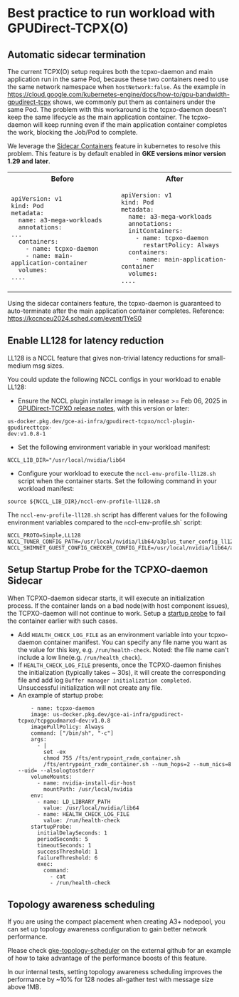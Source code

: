 # Best practice to run workload with GPUDirect-TCPX(O)

## Automatic sidecar termination
The current TCPX(O) setup requires both the tcpxo-daemon and main application run in the same Pod, because these two containers need to use the same network namespace when `hostNetwork:false`. As the example in https://cloud.google.com/kubernetes-engine/docs/how-to/gpu-bandwidth-gpudirect-tcpx shows, we commonly put them as containers under the same Pod. The problem with this workaround is the tcpxo-daemon doesn’t keep the same lifecycle as the main application container. The tcpxo-daemon will keep running even if the main application container completes the work, blocking the Job/Pod to complete.

We leverage the [Sidecar Containers](https://kubernetes.io/docs/concepts/workloads/pods/sidecar-containers/) feature in kubernetes to resolve this problem. This feature is by default enabled in **GKE versions minor version 1.29 and later**.

<table>
<tr>
<th> Before </th>
<th> After </th>
</tr>
<tr>
<td>

```
apiVersion: v1
kind: Pod
metadata:
  name: a3-mega-workloads
  annotations:
...
  containers:
    - name: tcpxo-daemon
    - name: main-application-container
  volumes:
....

```

</td>
<td>

```
apiVersion: v1
kind: Pod
metadata:
  name: a3-mega-workloads
  annotations:
  initContainers:
    - name: tcpxo-daemon
      restartPolicy: Always
  containers:
    - name: main-application-container
  volumes:
....

```

</td>
</tr>
</table>

Using the sidecar containers feature, the tcpxo-daemon is guaranteed to auto-terminate after the main application container completes. Reference: https://kccnceu2024.sched.com/event/1YeS0

## Enable LL128 for latency reduction
LL128 is a NCCL feature that gives non-trivial latency reductions for small-medium msg sizes.

You could update the following NCCL configs in your workload to enable LL128: 
- Ensure the NCCL plugin installer image is in release >= Feb 06, 2025 in [GPUDirect-TCPXO release notes](github.com/GoogleCloudPlatform/container-engine-accelerators/gpudirect-tcpxo/README.md), with this version or later:
```
us-docker.pkg.dev/gce-ai-infra/gpudirect-tcpxo/nccl-plugin-gpudirecttcpx-
dev:v1.0.8-1
```
- Set the following environment variable in your workload manifest:
```
NCCL_LIB_DIR="/usr/local/nvidia/lib64
```
- Configure your workload to execute the `nccl-env-profile-ll128.sh` script when the container starts. Set the following command in your workload manifest:
```
source ${NCCL_LIB_DIR}/nccl-env-profile-ll128.sh
``` 
The `nccl-env-profile-ll128.sh` script has different values for the following environment variables compared to the `n`ccl-env-profile.sh` script:
```
NCCL_PROTO=Simple,LL128
NCCL_TUNER_CONFIG_PATH=/usr/local/nvidia/lib64/a3plus_tuner_config_ll128.textproto
NCCL_SHIMNET_GUEST_CONFIG_CHECKER_CONFIG_FILE=/usr/local/nvidia/lib64/a3plus_guest_config_ll128.textproto
```
## Setup Startup Probe for the TCPXO-daemon Sidecar
When TCPXO-daemon sidecar starts, it will execute an initialization process. If the container lands on a bad node(with host component issues), the TCPXO-daemon will not continue to work. Setup a [startup probe](https://kubernetes.io/docs/concepts/configuration/liveness-readiness-startup-probes/#startup-probe) to fail the container earlier with such cases.

- Add `HEALTH_CHECK_LOG_FILE` as an environment variable into your tcpxo-daemon container manifest. You can specify any file name you want as the value for this key, e.g. `/run/health-check`. Noted: the file name can't include a low line(e.g. `/run/health_check`).
- If `HEALTH_CHECK_LOG_FILE` presents, once the TCPXO-daemon finishes the initialization (typically takes ~ 30s), it will create the corresponding file and add log `Buffer manager initialization completed`. Unsuccessful initialization will not create any file. 
- An example of startup probe:
  ```
      - name: tcpxo-daemon
      image: us-docker.pkg.dev/gce-ai-infra/gpudirect-tcpxo/tcpgpudmarxd-dev:v1.0.8
      imagePullPolicy: Always
      command: ["/bin/sh", "-c"]
      args:
        - |
          set -ex
          chmod 755 /fts/entrypoint_rxdm_container.sh
          /fts/entrypoint_rxdm_container.sh --num_hops=2 --num_nics=8 --uid= --alsologtostderr
      volumeMounts:
        - name: nvidia-install-dir-host
          mountPath: /usr/local/nvidia
      env:
        - name: LD_LIBRARY_PATH
          value: /usr/local/nvidia/lib64
        - name: HEALTH_CHECK_LOG_FILE
          value: /run/health-check
      startupProbe:
        initialDelaySeconds: 1
        periodSeconds: 5
        timeoutSeconds: 1
        successThreshold: 1
        failureThreshold: 6
        exec:
          command:
            - cat
            - /run/health-check
  ```

## Topology awareness scheduling
If you are using the compact placement when creating A3+ nodepool, you can set up topology awareness configuration to gain better network performance.

Please check [gke-topology-scheduler](https://github.com/GoogleCloudPlatform/container-engine-accelerators/tree/master/gke-topology-scheduler) on the external github for an example of how to take advantage of the performance boosts of this feature.

In our internal tests, setting topology awareness scheduling improves the performance by ~10% for 128 nodes all-gather test with  message size above 1MB.
